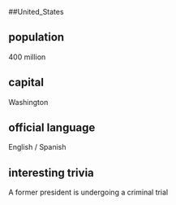 ##United_States
## population
400 million

## capital
Washington
 
## official language
English / Spanish

## interesting trivia
A former president is undergoing a criminal trial


